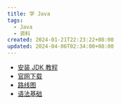 ```yaml
---
title: 学 Java
tags:
  - Java
  - 资料
created: 2024-01-21T22:23:22+08:00
updated: 2024-04-06T02:34:00+08:00
---
```

- [安装 JDK 教程](https://javabetter.cn/overview/jdk-install-config.html)
- [官网下载](https://www.oracle.com/java/technologies/downloads/)
- [路线图](https://roadmap.sh/java)
- [语法基础](https://javabetter.cn/basic-extra-meal/48-keywords.html)
